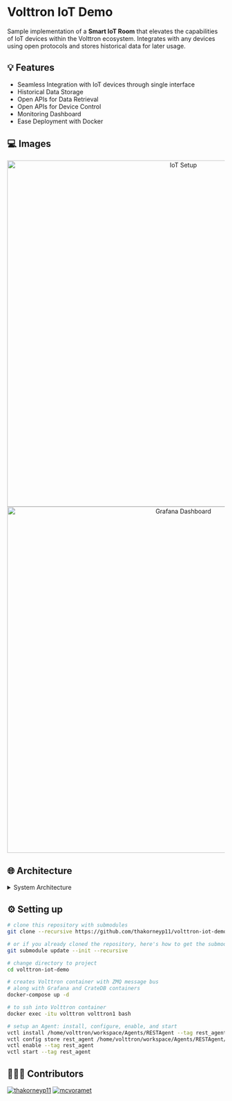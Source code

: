 # Volttron IoT Demo

Sample implementation of a **Smart IoT Room** that elevates the capabilities of IoT devices within the Volttron ecosystem. Integrates with any devices using open protocols and stores historical data for later usage.

## 💡 Features

- Seamless Integration with IoT devices through single interface
- Historical Data Storage
- Open APIs for Data Retrieval
- Open APIs for Device Control
- Monitoring Dashboard
- Ease Deployment with Docker


## 💻 Images

<p align="center">
<img width=800 alt="IoT Setup" src="https://github.com/thakorneyp11/volttron-iot-demo/assets/58812639/77a64ff1-2af6-484b-a86d-53c8803afcf5" />
<img width=800 alt="Grafana Dashboard" src="https://github.com/thakorneyp11/volttron-iot-demo/assets/58812639/782c6a6d-f68a-46f0-b41f-d70ab4890378" />
</p>

## 🌐 Architecture
<details>
<summary>System Architecture</summary>

![System Architecture](https://github.com/thakorneyp11/volttron-iot-demo/assets/58812639/130d65d6-6426-4028-9365-844d75f5e058)
</details>


## ⚙️ Setting up

```bash
# clone this repository with submodules
git clone --recursive https://github.com/thakorneyp11/volttron-iot-demo.git

# or if you already cloned the repository, here's how to get the submodules
git submodule update --init --recursive

# change directory to project
cd volttron-iot-demo

# creates Volttron container with ZMQ message bus
# along with Grafana and CrateDB containers
docker-compose up -d

# to ssh into Volttron container
docker exec -itu volttron volttron1 bash

# setup an Agent: install, configure, enable, and start
vctl install /home/volttron/workspace/Agents/RESTAgent --tag rest_agent --vip-identity rest_agent
vctl config store rest_agent /home/volttron/workspace/Agents/RESTAgent/config
vctl enable --tag rest_agent
vctl start --tag rest_agent
```


<!-- ## ⚠️ Under Development!
This project is under active development and may still have issues. We appreciate your understanding and patience. If you encounter any problems, please first check the open issues. If your issue is not listed, kindly create a new issue detailing the error or problem you experienced. Thank you for your support! -->


## 👨🏻‍💻 Contributors
[![thakorneyp11](https://images.weserv.nl/?url=https://avatars.githubusercontent.com/u/58812639?v=4&w=50&h=50&mask=circle)](https://github.com/thakorneyp11)
[![mcvoramet](https://images.weserv.nl/?url=https://avatars.githubusercontent.com/u/67162377?v=4&w=50&h=50&mask=circle)](https://github.com/mcvoramet)
